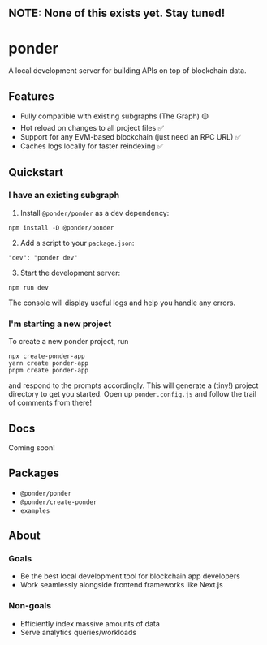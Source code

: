 ## NOTE: None of this exists yet. Stay tuned!

# ponder

A local development server for building APIs on top of blockchain data.

## Features

- Fully compatible with existing subgraphs (The Graph) 🟡
- Hot reload on changes to all project files ✅
- Support for any EVM-based blockchain (just need an RPC URL) ✅
- Caches logs locally for faster reindexing ✅

## Quickstart

### I have an existing subgraph

1. Install `@ponder/ponder` as a dev dependency:

`npm install -D @ponder/ponder`

2. Add a script to your `package.json`:

`"dev": "ponder dev"`

3. Start the development server:

`npm run dev`

The console will display useful logs and help you handle any errors.

### I'm starting a new project

To create a new ponder project, run

```
npx create-ponder-app
yarn create ponder-app
pnpm create ponder-app
```

and respond to the prompts accordingly. This will generate a (tiny!) project directory to get you started. Open up `ponder.config.js` and follow the trail of comments from there!

## Docs

Coming soon!

## Packages

- `@ponder/ponder`
- `@ponder/create-ponder`
- `examples`

## About

### Goals

- Be the best local development tool for blockchain app developers
- Work seamlessly alongside frontend frameworks like Next.js

### Non-goals

- Efficiently index massive amounts of data
- Serve analytics queries/workloads
